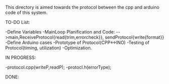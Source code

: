 This directory is aimed towards the protocol between the cpp and arduino code of this system.

TO-DO List:

-Define Variables
-MainLoop Planification and Code:
-->main,ReceiveProtocol{read{trim,errorcheck}}, sendProtocol{write{format}}
-Define Arduino cases
-Prototype of Protocol(CPP<->INO)
-Testing of Protocol(timing, utilization)
-Optimization.

IN PROGRESS:

-protocol.cpp(writeP,readP);
-protocl.h(errorType);

DONE:


